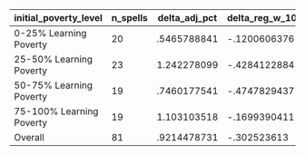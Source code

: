 initial_poverty_level|n_spells|delta_adj_pct|delta_reg_w_10|delta_reg_w_20|delta_reg_w_30|delta_reg_w_40|delta_reg_w_50|delta_reg_w_60|delta_reg_w_70|delta_reg_w_80|delta_reg_w_90
---|---|---|---|---|---|---|---|---|---|---|---
0-25% Learning Poverty|20|.5465788841|-.1200606376|.1227687821|.2374530733|.5742874146|.6443479061|.7144083381|.8009953499|1.250891089|3.098136425
25-50% Learning Poverty|23|1.242278099|-.4284122884|-.1443696022|-.0920966044|.458666116|1.056338549|1.46018219|1.92885232|2.613255262|3.347574234
50-75% Learning Poverty|19|.7460177541|-.4747829437|-.0854110718|.496730268|.5226565599|.6258043647|.8255901337|1.0260818|1.047798157|1.834116817
75-100% Learning Poverty|19|1.103103518|-.1699390411|-.0193285253|.0972191915|.6527267694|1.048017859|1.478873134|1.89380753|2.167203665|2.687920809
Overall|81|.9214478731|-.302523613|-.0352491066|.1718009859|.5477451086|.8516712189|1.131569862|1.430387735|1.805033684|2.776242495
